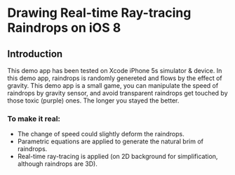 # Drawing Real-time Ray-tracing Raindrops on iOS 8

## Introduction
This demo app has been tested on Xcode iPhone 5s simulator & device.
In this demo app, raindrops is randomly genereted and flows by the effect of gravity.
This demo app is a small game, you can manipulate the speed of raindrops by gravity sensor, and avoid transparent raindrops get touched by those toxic (purple) ones. The longer you stayed the better.

### To make it real:
* The change of speed could slightly deform the raindrops.
* Parametric equations are applied to generate the natural brim of raindrops.
* Real-time ray-tracing is applied (on 2D background for simplification, although raindrops are 3D).
